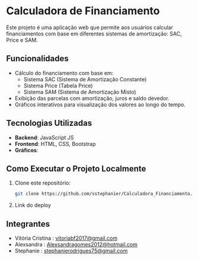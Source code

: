 # Calculadora de Financiamento

Este projeto é uma aplicação web que permite aos usuários calcular financiamentos com base em diferentes sistemas de amortização: SAC, Price e SAM.

## Funcionalidades

- Cálculo do financiamento com base em:
  - Sistema SAC (Sistema de Amortização Constante)
  - Sistema Price (Tabela Price)
  - Sistema SAM (Sistema de Amortização Misto)
- Exibição das parcelas com amortização, juros e saldo devedor.
- Gráficos interativos para visualização dos valores ao longo do tempo.

## Tecnologias Utilizadas

- **Backend**: JavaScript JS
- **Frontend**: HTML, CSS, Bootstrap
- **Gráficos**: 

## Como Executar o Projeto Localmente

1. Clone este repositório:
   ```bash
   git clone https://github.com/sstephanier/Calculadora_Financiamento.git

2. Link do deploy

## Integrantes

- Vitória Cristina : vitoriabf2017@gmail.com 
- Alexsandra : Alexsandragomes2012@hotmail.com
- Stephanie : stephanierodrigues75@gmail.com
